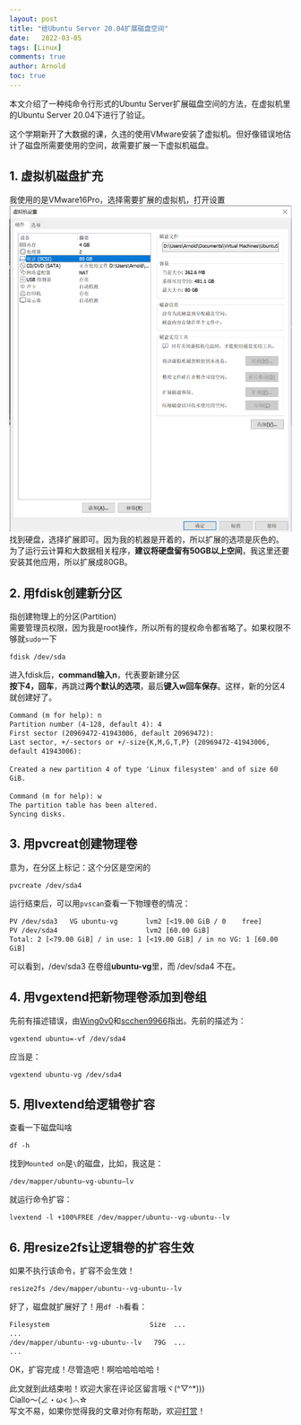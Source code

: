 ```yaml
---
layout: post
title: "给Ubuntu Server 20.04扩展磁盘空间"
date:   2022-03-05
tags: [Linux]
comments: true
author: Arnold
toc: true
---
```


本文介绍了一种纯命令行形式的Ubuntu Server扩展磁盘空间的方法，在虚拟机里的Ubuntu Server 20.04下进行了验证。

<!-- more -->

这个学期新开了大数据的课，久违的使用VMware安装了虚拟机。但好像错误地估计了磁盘所需要使用的空间，故需要扩展一下虚拟机磁盘。

## 1. 虚拟机磁盘扩充
我使用的是VMware16Pro，选择需要扩展的虚拟机，打开设置
![](./../images/2022/03/05/ubuntu_expand_disk/virtual_settings.png)
找到硬盘，选择扩展即可。因为我的机器是开着的，所以扩展的选项是灰色的。  
为了运行云计算和大数据相关程序，**建议将硬盘留有50GB以上空间**，我这里还要安装其他应用，所以扩展成80GB。

## 2. 用fdisk创建新分区
指创建物理上的分区(Partition)  
需要管理员权限，因为我是root操作，所以所有的提权命令都省略了。如果权限不够就`sudo`一下  
``` 
fdisk /dev/sda
```

进入fdisk后，**command输入n**，代表要新建分区  
**按下4，回车**，再跳过**两个默认的选项**，最后**键入w回车保存**。这样，新的分区4就创建好了。
```
Command (m for help): n
Partition number (4-128, default 4): 4
First sector (20969472-41943006, default 20969472):
Last sector, +/-sectors or +/-size{K,M,G,T,P} (20969472-41943006, default 41943006):

Created a new partition 4 of type 'Linux filesystem' and of size 60 GiB.

Command (m for help): w
The partition table has been altered.
Syncing disks.
```

## 3. 用pvcreat创建物理卷
意为，在分区上标记：这个分区是空闲的
```
pvcreate /dev/sda4
```
运行结束后，可以用`pvscan`查看一下物理卷的情况：
```
PV /dev/sda3   VG ubuntu-vg       lvm2 [<19.00 GiB / 0    free]
PV /dev/sda4                      lvm2 [60.00 GiB]
Total: 2 [<79.00 GiB] / in use: 1 [<19.00 GiB] / in no VG: 1 [60.00 GiB]
```
可以看到，/dev/sda3 在卷组**ubuntu-vg**里，而 /dev/sda4 不在。

## 4. 用vgextend把新物理卷添加到卷组
先前有描述错误，由[Wing0v0](https://github.com/Wing0v0)和[scchen9966](https://github.com/scchen9966)指出。先前的描述为：
```
vgextend ubuntu=-vf /dev/sda4
```
应当是：
```
vgextend ubuntu-vg /dev/sda4
```

## 5. 用lvextend给逻辑卷扩容
查看一下磁盘叫啥
```
df -h
```
找到`Mounted on`是`\`的磁盘，比如，我这是：
```
/dev/mapper/ubuntu—vg-ubuntu—lv
```
就运行命令扩容：
```
lvextend -l +100%FREE /dev/mapper/ubuntu--vg-ubuntu--lv
```

## 6. 用resize2fs让逻辑卷的扩容生效
如果不执行该命令，扩容不会生效！
```
resize2fs /dev/mapper/ubuntu--vg-ubuntu--lv
```
好了，磁盘就扩展好了！用`df -h`看看：
```
Filesystem                         Size  ...
...
/dev/mapper/ubuntu--vg-ubuntu--lv   79G  ...
...
```
OK，扩容完成！尽管造吧！啊哈哈哈哈哈！

此文就到此结束啦！欢迎大家在评论区留言哦ヾ(^▽^*)))  
Ciallo～(∠・ω< )⌒☆​  
写文不易，如果你觉得我的文章对你有帮助，欢迎[打赏](https://arnold117.github.io/likes/)！
